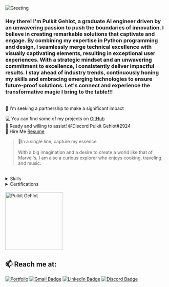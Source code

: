 ![Greeting](https://readme-typing-svg.demolab.com?font=Roboto&weight=700&size=33&duration=3000&pause=1000&color=AF52DE&width=435&lines=Hello+Geeks!+%F0%9F%91%8B;Nice+to+meet+you!)
<h3 align="Left">Hey there! I'm Pulkit Gehlot, a graduate AI engineer driven by an unwavering passion to push the boundaries of innovation. I believe in creating remarkable solutions that captivate and engage. By combining my expertise in Python programming and design, I seamlessly merge technical excellence with visually captivating elements, resulting in exceptional user experiences. With a strategic mindset and an unwavering commitment to excellence, I consistently deliver impactful results. I stay ahead of industry trends, continuously honing my skills and embracing emerging technologies to ensure future-proof solutions. Let's connect and experience the transformative magic I bring to the table!!!</h3>


<br/>
🤝 I'm seeking a partnership to make a significant impact<br>

💻 You can find some of my projects on [GitHub](https://github.com/PulkitGehlot81) <br>
💬 Ready and willing to assist! @Discord Pulkit Gehlot#2924 <br>
📄 Hire Me [Resume](https://drive.google.com/file/d/1DUBNh7bV37J4DAn6KOR-hd_lNlehvCgt/view?usp=sharing)
<br>

> 🧔In a single line, capture my essence <br><br> With a big imagination and a desire to create a world like that of Marvel's, I am also a curious explorer who enjoys cooking, traveling, and music. 

<br />
<details><summary>Skills</summary>

### Python Libraries & Framework
![pandas](https://img.shields.io/badge/pandas-af52de?style=for-the-badge&logo=pandas&logoColor=white)
![numpy](https://img.shields.io/badge/NumPy-af52de?style=for-the-badge&logo=numpy&logoColor=white)
![tensorflow](https://img.shields.io/badge/TensorFlow-af52de?style=for-the-badge&logo=tensorflow&logoColor=white)
![keras](https://img.shields.io/badge/Keras-af52de?style=for-the-badge&logo=keras&logoColor=white)
![PyTorch](https://img.shields.io/badge/PyTorch-af52de?style=for-the-badge&logo=pytorch&logoColor=white)
![opencv](https://img.shields.io/badge/OpenCV-af52de?style=for-the-badge&logo=opencv&logoColor=white)
![Matplotlib](https://img.shields.io/badge/Matplotlib-af52de?style=for-the-badge&logo=Matplotlib&logoColor=white)
![scikit-learn](https://img.shields.io/badge/scikit--learn-af52de?style=for-the-badge&logo=scikit-learn&logoColor=white)
![Flask](https://img.shields.io/badge/Flask-af52de?style=for-the-badge&logo=flask&logoColor=white)
![Plotly](https://img.shields.io/badge/Plotly-af52de?style=for-the-badge&logo=plotly&logoColor=white)
![Scipy](https://img.shields.io/badge/SciPy-af52de?style=for-the-badge&logo=SciPy&logoColor=white)
 
### Designer
![figma](https://img.shields.io/badge/Figma-af52de?style=for-the-badge&logo=figma&logoColor=white)
![XD](https://img.shields.io/badge/Adobe%20XD-af52de?style=for-the-badge&logo=Adobe%20XD&logoColor=white)
![After Effects](https://img.shields.io/badge/Adobe%20after%20affects-af52de?style=for-the-badge&logo=Adobe%20after%20effects&logoColor=white)
![Illustrator](https://img.shields.io/badge/Adobe%20Illustrator-af52de?style=for-the-badge&logo=adobe%20illustrator&logoColor=white)
![Photoshop](https://img.shields.io/badge/Adobe%20Photoshop-af52de?style=for-the-badge&logo=Adobe%20Photoshop&logoColor=white)
![Premiere](https://img.shields.io/badge/Adobe%20Premiere%20Pro-af52de?style=for-the-badge&logo=Adobe%20Premiere%20Pro&logoColor=white)

### Office Tools
![Word](https://img.shields.io/badge/Microsoft_Word-af52de?style=for-the-badge&logo=microsoft-word&logoColor=white)
![Airtable](https://img.shields.io/badge/Airtable-af52de?style=for-the-badge&logo=Airtable&logoColor=white)
![PowerPoint](https://img.shields.io/badge/Microsoft_PowerPoint-af52de?style=for-the-badge&logo=microsoft-powerpoint&logoColor=white)
![Notion](https://img.shields.io/badge/Notion-af52de?style=for-the-badge&logo=notion&logoColor=white)
![Excel](https://img.shields.io/badge/Microsoft_Excel-af52de?style=for-the-badge&logo=microsoft-excel&logoColor=white)
![Trello](https://img.shields.io/badge/Trello-af52de?style=for-the-badge&logo=trello&logoColor=white)
![Power BI](https://img.shields.io/badge/PowerBI-af52de?style=for-the-badge&logo=Power%20BI&logoColor=white)

### Cloud Platforms & IDE
![Google Cloud](https://img.shields.io/badge/Google_Cloud-af52de?style=for-the-badge&logo=google-cloud&logoColor=white)
![Digital Ocean](https://img.shields.io/badge/Digital_Ocean-af52de?style=for-the-badge&logo=DigitalOcean&logoColor=white)
![vscode](https://img.shields.io/badge/Visual_Studio_Code-af52de?style=for-the-badge&logo=visual-studio-code&logoColor=white)
![Jupyter](https://img.shields.io/badge/Jupyter-af52de?style=for-the-badge&logo=jupyter&logoColor=white)
![Colab](https://img.shields.io/badge/Colab-af52de?style=for-the-badge&logo=googlecolab&logoColor=white)
![Notepad](https://img.shields.io/badge/Notepad++-af52de.svg?style=for-the-badge&logo=notepad%2B%2B&logoColor=white)
![DialogFlow](https://img.shields.io/badge/dialogflow-af52de?style=for-the-badge&logo=dialogflow&logoColor=white)

## Tech I've worked with: 
![Python](https://img.shields.io/badge/Python-af52de?style=for-the-badge&logo=python&logoColor=white)
![R](https://img.shields.io/badge/R-af52de?style=for-the-badge&logo=r&logoColor=white)
![C++](https://img.shields.io/badge/C%2B%2B-af52de?style=for-the-badge&logo=c%2B%2B&logoColor=white)
![java](https://img.shields.io/badge/Java-af52de?style=for-the-badge&logo=java&logoColor=white)
![React](https://img.shields.io/badge/react-af52de?style=for-the-badge&logo=react&logoColor=white)
![JavaScript](https://img.shields.io/badge/javascript-af52de?style=for-the-badge&logo=javascript&logoColor=white)
![HTML](https://img.shields.io/badge/HTML5-af52de?style=for-the-badge&logo=html5&logoColor=white)
![CSS](https://img.shields.io/badge/CSS3-af52de?style=for-the-badge&logo=css3&logoColor=white)
![JSON](https://img.shields.io/badge/json-af52de?style=for-the-badge&logo=json&logoColor=white)

## I'm looking forward to 
![Rust](https://img.shields.io/badge/Flutter-af52de?style=for-the-badge&logo=flutter&logoColor=white)
![GO](https://img.shields.io/badge/go-af52de?style=for-the-badge&logo=go&logoColor=white)
![Prolog](https://img.shields.io/badge/-Prolog-af52de?style=for-the-badge)
![Progressive Web App](https://img.shields.io/badge/-Progressive%20Web%20App-af52de?style=for-the-badge)



</details>
<details><summary>Certifications</summary>
 
 ![icons8-medal-16 (1)](https://user-images.githubusercontent.com/119038320/227106236-4892b688-4265-4766-a813-dad08005f9be.png) Digital Skills:Artificial Intelligence by Accenture <br>
 ![icons8-medal-16 (1)](https://user-images.githubusercontent.com/119038320/227106236-4892b688-4265-4766-a813-dad08005f9be.png) Digital Skills:User Experience by Accenture <br>
 ![icons8-medal-16 (1)](https://user-images.githubusercontent.com/119038320/227106236-4892b688-4265-4766-a813-dad08005f9be.png) Entrepreneurship Developement Course by CRCE, Jain Incubator <br>
 ![icons8-medal-16 (1)](https://user-images.githubusercontent.com/119038320/227106236-4892b688-4265-4766-a813-dad08005f9be.png) Machine Learning with Python by FreeCodecamp <br>
 ![icons8-medal-16 (1)](https://user-images.githubusercontent.com/119038320/227106236-4892b688-4265-4766-a813-dad08005f9be.png) Change Leadership Developing: Strategic Gap Analysis in Miro <br>
 ![icons8-medal-16 (1)](https://user-images.githubusercontent.com/119038320/227106236-4892b688-4265-4766-a813-dad08005f9be.png) Business Strategy: Business Model Canvas Analysis with Miro <br>
 ![icons8-medal-16 (1)](https://user-images.githubusercontent.com/119038320/227106236-4892b688-4265-4766-a813-dad08005f9be.png) Semantic Segmentation with Amazon Sagemaker  <br>
 ![icons8-medal-16 (1)](https://user-images.githubusercontent.com/119038320/227106236-4892b688-4265-4766-a813-dad08005f9be.png) Google Developer Student Club Core Team Member  <br>
 ![icons8-medal-16 (1)](https://user-images.githubusercontent.com/119038320/227106236-4892b688-4265-4766-a813-dad08005f9be.png) Google Foundations of User Experience (UX) Design <br>
 ![icons8-medal-16 (1)](https://user-images.githubusercontent.com/119038320/227106236-4892b688-4265-4766-a813-dad08005f9be.png) Google Analytics Certification <br>

</details>

<br/>
 <a href="https://github.com/PulkitGehlot81" >
  <img height="180em" src="https://streak-stats.demolab.com?user=PulkitGehlot81&border_radius=2&border=AF52DE&ring=AF52DE&fire=AF52DE&currStreakLabel=AF52DE" alt="Pulkit Gehlot" />
 </a>
<br/>

## 📫 Reach me at:
[![Portfolio](https://img.shields.io/badge/Portfolio-af52de.svg?style=for-the-badge&logo=firefox&logoColor=white)](https://pulkit-gehlot.super.site/) 
[![Gmail Badge](https://img.shields.io/badge/-k.pulkitgehlot@gmail.com-af52de?style=for-the-badge&logo=Gmail&logoColor=white)](mailto:k.pulkitgehlot@gmail.com "Connect via Email")
[![Linkedin Badge](https://img.shields.io/badge/-Pulkit%20Gehlot-af52de?style=for-the-badge&logo=Linkedin&logoColor=white)](www.linkedin.com/in/pulkit-gehlot "Connect on LinkedIn")
[![Discord Badge](https://img.shields.io/badge/-Discord-af52de?style=for-the-badge&logo=Discord&logoColor=white)](https://discord.gg/jBc83Fmkm4 "Contact on Discord")

